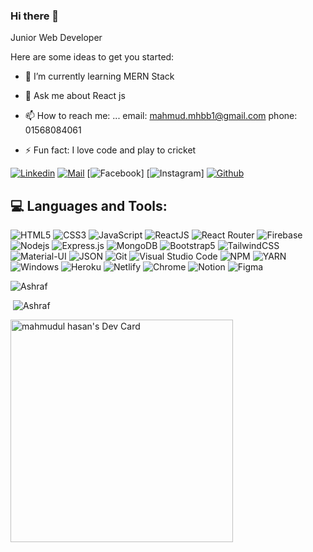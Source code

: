 ### Hi there 👋

Junior Web Developer
<!--
**Mahmudmhb/Mahmudmhb** is a ✨ _special_ ✨ repository because its `README.md` (this file) appears on your GitHub profile.-->

Here are some ideas to get you started:

- 🌱 I’m currently learning MERN Stack
- 💬 Ask me about React js
- 📫 How to reach me: ... email: mahmud.mhbb1@gmail.com phone: 01568084061

- ⚡ Fun fact: I love code and play to cricket 



[![Linkedin](https://img.shields.io/badge/LinkedIn-0077B5?style=for-the-badge&logo=linkedin&logoColor=white)](
https://www.linkedin.com/in/mahmudul-hasan-6b2bb9226/)
[![Mail](https://img.shields.io/badge/Gmail-D14836?style=for-the-badge&logo=gmail&logoColor=white)](mahmud.mhb1@gmail.com)
[![Facebook](https://img.shields.io/badge/Facebook-1877F2?style=for-the-badge&logo=facebook&logoColor=white)]
[![Instagram](https://img.shields.io/badge/Instagram-E4405F?style=for-the-badge&logo=instagram&logoColor=white)]
[![Github](https://img.shields.io/badge/GitHub-100000?style=for-the-badge&logo=github&logoColor=white)](https://github.com/Mahmudmhb)

## 💻 Languages and Tools:

![HTML5](https://img.shields.io/badge/HTML5-E34F26?style=for-the-badge&logo=html5&logoColor=white)
![CSS3](https://img.shields.io/badge/CSS3-1572B6?style=for-the-badge&logo=css3&logoColor=white)
![JavaScript](https://img.shields.io/badge/JavaScript-F7DF1E?style=for-the-badge&logo=javascript&logoColor=black)
![ReactJS](https://img.shields.io/badge/React-20232A?style=for-the-badge&logo=react&logoColor=61DAFB)
![React Router](https://img.shields.io/badge/React_Router-CA4245?style=for-the-badge&logo=react-router&logoColor=white)
![Firebase](https://img.shields.io/badge/firebase-ffca28?style=for-the-badge&logo=firebase&logoColor=black)
![Nodejs](https://img.shields.io/badge/Node.js-339933?style=for-the-badge&logo=nodedotjs&logoColor=white)
![Express.js](https://img.shields.io/badge/Express.js-000000?style=for-the-badge&logo=express&logoColor=white)
![MongoDB](https://img.shields.io/badge/MongoDB-4EA94B?style=for-the-badge&logo=mongodb&logoColor=white)
![Bootstrap5](https://img.shields.io/badge/Bootstrap-563D7C?style=for-the-badge&logo=bootstrap&logoColor=white)
![TailwindCSS](https://img.shields.io/badge/tailwindcss-%2338B2AC.svg?style=for-the-badge&logo=tailwind-css&logoColor=white)
![Material-UI](https://img.shields.io/badge/Material--UI-0081CB?style=for-the-badge&logo=material-ui&logoColor=white)
![JSON](https://img.shields.io/badge/json-5E5C5C?style=for-the-badge&logo=json&logoColor=white)
![Git](https://img.shields.io/badge/Git-F05032?style=for-the-badge&logo=git&logoColor=white)
![Visual Studio Code](https://img.shields.io/badge/Visual_Studio_Code-0078D4?style=for-the-badge&logo=visual%20studio%20code&logoColor=white)
![NPM](https://img.shields.io/badge/npm-CB3837?style=for-the-badge&logo=npm&logoColor=white)
![YARN](https://img.shields.io/badge/Yarn-2C8EBB?style=for-the-badge&logo=yarn&logoColor=white)
![Windows](https://img.shields.io/badge/Windows-0078D6?style=for-the-badge&logo=windows&logoColor=white)
![Heroku](https://img.shields.io/badge/Heroku-430098?style=for-the-badge&logo=heroku&logoColor=white)
![Netlify](https://img.shields.io/badge/Netlify-00C7B7?style=for-the-badge&logo=netlify&logoColor=white)
![Chrome](https://img.shields.io/badge/Google_chrome-4285F4?style=for-the-badge&logo=Google-chrome&logoColor=white)
![Notion](https://img.shields.io/badge/Notion-000000?style=for-the-badge&logo=notion&logoColor=white)
![Figma](https://img.shields.io/badge/Figma-F24E1E?style=for-the-badge&logo=figma&logoColor=white)



<p align="left"><img src="https://github-readme-stats.vercel.app/api/top-langs?username=Mahmudmhb&show_icons=true&theme=tokyonight&title_color=3cb480&locale=en&layout=compact" alt="Ashraf" /></p>

<p align="left">&nbsp;<img src="https://github-readme-stats.vercel.app/api?username=Mahmudmhb&show_icons=true&theme=tokyonight&title_color=3cb480&locale=en" alt="Ashraf" /></p>
 
<a href="https://app.daily.dev/mahmudulhasan6"><img src="https://api.daily.dev/devcards/v2/2XZoSmMjTxsM0x5xAyLpi.png?r=vx3" width="356" alt="mahmudul hasan's Dev Card"/></a>
